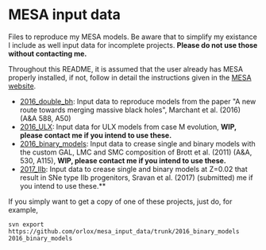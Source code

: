 # MESA input data
Files to reproduce my MESA models. Be aware that to simplify my existance I include as well input data for 
incomplete projects. **Please do not use those without contacting me.**

Throughout this README, it is assumed that the user already has MESA properly installed,
if not, follow in detail the instructions given in the [MESA website](http://mesa.sourceforge.net/prereqs.html).

- [2016_double_bh](2016_double_bh): Input data to reproduce models from the paper "A new route 
towards merging massive black holes", Marchant et al. (2016) (A&A 588, A50)
- [2016_ULX](2016_ULX): Input data for ULX models from case M evolution, **WIP, please contact 
me if you intend to use these.**
- [2016_binary_models](2016_binary_models): Input data to crease single and binary models with the 
custom GAL, LMC and SMC composition of Brott et al. (2011) (A&A, 530, A115), **WIP, please contact 
me if you intend to use these.**
- [2017_IIb](2017_IIb): Input data to crease single and binary models at Z=0.02 that result
in SNe type IIb progenitors, Sravan et al. (2017) (submitted)
me if you intend to use these.**

If you simply want to get a copy of one of these projects, just do, for example,

```
svn export https://github.com/orlox/mesa_input_data/trunk/2016_binary_models 2016_binary_models
```
